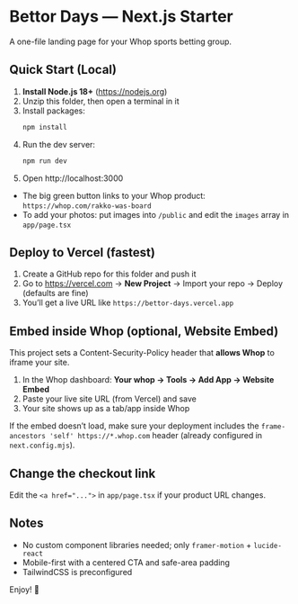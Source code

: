 # Bettor Days — Next.js Starter

A one-file landing page for your Whop sports betting group.

## Quick Start (Local)

1. **Install Node.js 18+** (https://nodejs.org)
2. Unzip this folder, then open a terminal in it
3. Install packages:
   ```bash
   npm install
   ```
4. Run the dev server:
   ```bash
   npm run dev
   ```
5. Open http://localhost:3000

- The big green button links to your Whop product: `https://whop.com/rakko-was-board`
- To add your photos: put images into `/public` and edit the `images` array in `app/page.tsx`

## Deploy to Vercel (fastest)

1. Create a GitHub repo for this folder and push it
2. Go to https://vercel.com → **New Project** → Import your repo → Deploy (defaults are fine)
3. You’ll get a live URL like `https://bettor-days.vercel.app`

## Embed inside Whop (optional, Website Embed)

This project sets a Content-Security-Policy header that **allows Whop** to iframe your site.

1. In the Whop dashboard: **Your whop → Tools → Add App → Website Embed**
2. Paste your live site URL (from Vercel) and save
3. Your site shows up as a tab/app inside Whop

If the embed doesn’t load, make sure your deployment includes the `frame-ancestors 'self' https://*.whop.com` header (already configured in `next.config.mjs`).

## Change the checkout link

Edit the `<a href="...">` in `app/page.tsx` if your product URL changes.

## Notes

- No custom component libraries needed; only `framer-motion` + `lucide-react`
- Mobile-first with a centered CTA and safe-area padding
- TailwindCSS is preconfigured

Enjoy! 🎯
